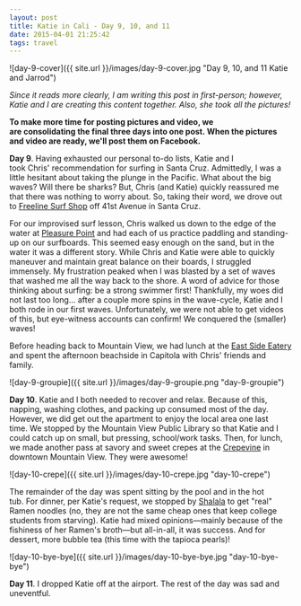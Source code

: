 ```yaml
---
layout: post
title: Katie in Cali - Day 9, 10, and 11
date: 2015-04-01 21:25:42
tags: travel
---
```


![day-9-cover]({{ site.url }}/images/day-9-cover.jpg "Day 9, 10, and 11 Katie and Jarrod")

*Since it reads more clearly, I am writing this post in first-person; however, Katie and I are creating this content together. Also, she took all the pictures!*

**To make more time for posting pictures and video, we are consolidating the final three days into one post. When the pictures and video are ready, we'll post them on Facebook.**

**Day 9**. Having exhausted our personal to-do lists, Katie and I took Chris' recommendation for surfing in Santa Cruz. Admittedly, I was a little hesitant about taking the plunge in the Pacific. What about the big waves? Will there be sharks? But, Chris (and Katie) quickly reassured me that there was nothing to worry about. So, taking their word, we drove out to [Freeline Surf Shop](http://www.yelp.com/biz/freeline-design-surf-shop-santa-cruz) off 41st Avenue in Santa Cruz.

For our improvised surf lesson, Chris walked us down to the edge of the water at [Pleasure Point](http://www.surfline.com/surf-report/pleasure-point-central-california_4190/) and had each of us practice paddling and standing-up on our surfboards. This seemed easy enough on the sand, but in the water it was a different story. While Chris and Katie were able to quickly maneuver and maintain great balance on their boards, I struggled immensely. My frustration peaked when I was blasted by a set of waves that washed me all the way back to the shore. A word of advice for those thinking about surfing: be a strong swimmer first! Thankfully, my woes did not last too long... after a couple more spins in the wave-cycle, Katie and I both rode in our first waves. Unfortunately, we were not able to get videos of this, but eye-witness accounts can confirm! We conquered the (smaller) waves!

Before heading back to Mountain View, we had lunch at the [East Side Eatery](http://pleasurepizzasc.com/ese-menu/) and spent the afternoon beachside in Capitola with Chris' friends and family.

![day-9-groupie]({{ site.url }}/images/day-9-groupie.png "day-9-groupie")

**Day 10**. Katie and I both needed to recover and relax. Because of this, napping, washing clothes, and packing up consumed most of the day. However, we did get out the apartment to enjoy the local area one last time. We stopped by the Mountain View Public Library so that Katie and I could catch up on small, but pressing, school/work tasks. Then, for lunch, we made another pass at savory and sweet crepes at the [Crepevine](http://www.crepevine.com/crepevine-locations-mountainview.html) in downtown Mountain View. They were awesome!

![day-10-crepe]({{ site.url }}/images/day-10-crepe.jpg "day-10-crepe")

The remainder of the day was spent sitting by the pool and in the hot tub. For dinner, per Katie's request, we stopped by [Shalala](http://www.ramenshalala.com/) to get "real" Ramen noodles (no, they are not the same cheap ones that keep college students from starving). Katie had mixed opinions—mainly because of the fishiness of her Ramen's broth—but all-in-all, it was success. And for dessert, more bubble tea (this time with the tapioca pearls)!

![day-10-bye-bye]({{ site.url }}/images/day-10-bye-bye.jpg "day-10-bye-bye")

**Day 11**. I dropped Katie off at the airport. The rest of the day was sad and uneventful.